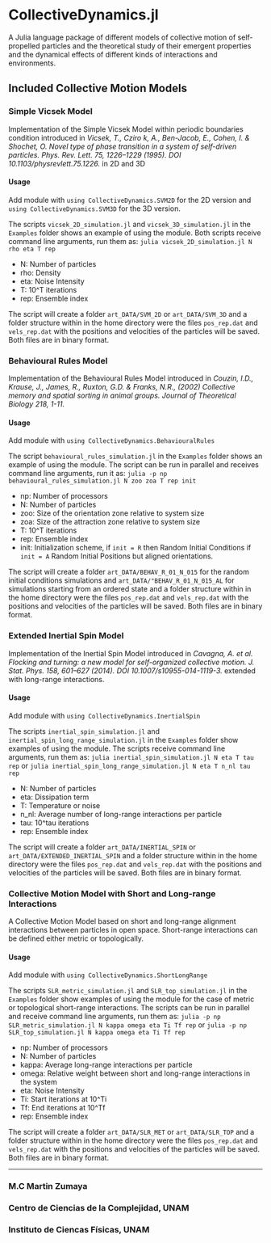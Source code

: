 # CollectiveDynamics.jl

A Julia language package of different models of collective motion of self-propelled particles and the theoretical study of their emergent properties and the dynamical effects of different kinds of interactions and environments.

## Included Collective Motion Models

### Simple Vicsek Model
Implementation of the Simple Vicsek Model within periodic boundaries condition introduced in *Vicsek, T., Cziro ́k, A., Ben-Jacob, E., Cohen, I. & Shochet, O. Novel type of phase transition in a system of self-driven particles. Phys. Rev. Lett. 75, 1226–1229 (1995). DOI 10.1103/physrevlett.75.1226.* in 2D and 3D

#### Usage

Add module with `using CollectiveDynamics.SVM2D` for the 2D version and `using CollectiveDynamics.SVM3D` for the 3D version.

The scripts `vicsek_2D_simulation.jl` and `vicsek_3D_simulation.jl` in the `Examples` folder shows an example of using the module. Both scripts receive command line arguments, run them as: `julia vicsek_2D_simulation.jl N rho eta T rep`

* N: Number of particles
* rho: Density
* eta: Noise Intensity
* T:      10^T iterations
* rep:    Ensemble index

The script will create a folder `art_DATA/SVM_2D` or `art_DATA/SVM_3D` and a folder structure within in the home directory were the files `pos_rep.dat` and `vels_rep.dat` with the positions and velocities of the particles will be saved. Both files are in binary format.

### Behavioural Rules Model
Implementation of the Behavioural Rules Model introduced in *Couzin, I.D., Krause, J., James, R., Ruxton, G.D. & Franks, N.R., (2002) Collective memory and spatial sorting in animal groups. Journal of Theoretical Biology 218, 1-11.*

#### Usage

Add module with `using CollectiveDynamics.BehaviouralRules`

The script `behavioural_rules_simulation.jl` in the `Examples` folder shows an example of using the module. The script can be run in parallel and receives command line arguments, run it as: `julia -p np behavioural_rules_simulation.jl N zoo zoa T rep init`

* np: Number of processors
* N: Number of particles
* zoo: Size of the orientation zone relative to system size
* zoa: Size of the attraction zone relative to system size
* T:      10^T iterations
* rep:    Ensemble index
* init: Initialization scheme, if `init = R` then Random Initial Conditions if `init = A` Random Initial Positions but aligned orientations.

The script will create a folder `art_DATA/BEHAV_R_01_N_015` for the random initial conditions simulations and `art_DATA/"BEHAV_R_01_N_015_AL` for simulations starting from an ordered state and a folder structure within in the home directory were the files `pos_rep.dat` and `vels_rep.dat` with the positions and velocities of the particles will be saved. Both files are in binary format.

### Extended Inertial Spin Model
Implementation of the Inertial Spin Model introduced in *Cavagna, A. et al. Flocking and turning: a new model for self-organized collective motion. J. Stat. Phys. 158, 601–627 (2014). DOI 10.1007/s10955-014-1119-3.* extended with long-range interactions.

#### Usage

Add module with `using CollectiveDynamics.InertialSpin`

The scripts `inertial_spin_simulation.jl` and `inertial_spin_long_range_simulation.jl` in the `Examples` folder show examples of using the module. The scripts receive command line arguments, run them as: `julia inertial_spin_simulation.jl N eta T tau rep` or `julia inertial_spin_long_range_simulation.jl N eta T n_nl tau rep`

* N: Number of particles
* eta: Dissipation term
* T: Temperature or noise
* n_nl: Average number of long-range interactions per particle
* tau: 10^tau iterations
* rep:    Ensemble index

The script will create a folder `art_DATA/INERTIAL_SPIN` or `art_DATA/EXTENDED_INERTIAL_SPIN` and a folder structure within in the home directory were the files `pos_rep.dat` and `vels_rep.dat` with the positions and velocities of the particles will be saved. Both files are in binary format.


### Collective Motion Model with Short and Long-range Interactions
A Collective Motion Model based on short and long-range alignment interactions between particles in open space. Short-range interactions can be defined either metric or topologically.

#### Usage

Add module with `using CollectiveDynamics.ShortLongRange`

The scripts `SLR_metric_simulation.jl` and `SLR_top_simulation.jl` in the `Examples` folder show examples of using the module for the case of metric or topological short-range interactions. The scripts can be run in parallel and receive command line arguments, run them as: `julia -p np SLR_metric_simulation.jl N kappa omega eta Ti Tf rep` or `julia -p np SLR_top_simulation.jl N kappa omega eta Ti Tf rep`

* np: Number of processors
* N: Number of particles
* kappa: Average long-range interactions per particle
* omega: Relative weight between short and long-range interactions in the system
* eta: Noise Intensity
* Ti: Start iterations at 10^Ti
* Tf: End iterations at 10^Tf
* rep: Ensemble index

The script will create a folder `art_DATA/SLR_MET` or `art_DATA/SLR_TOP` and a folder structure within in the home directory were the files `pos_rep.dat` and `vels_rep.dat` with the positions and velocities of the particles will be saved. Both files are in binary format.

---

### M.C Martin Zumaya
### Centro de Ciencias de la Complejidad, UNAM
### Instituto de Ciencas Físicas, UNAM

